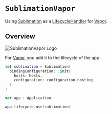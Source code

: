 # ``SublimationVapor``

Using [Sublimation](https://github.com/brightdigit/Sublimation) as a [LifecycleHandler](https://docs.vapor.codes/advanced/services/#lifecycle) for [Vapor](https://vapor.codes).

## Overview

![SublimationVapor Logo](SublimationVapor.svg)

For [Vapor](https://vapor.codes), you add it to the lifecycle of the app:

```swift
let sublimation = Sublimation(
  bindingConfiguration: .init(
    hosts: hosts, 
    configuration: configuration.hosting
  )
)

var app : Application

app.lifecycle.use(sublimation)
```

